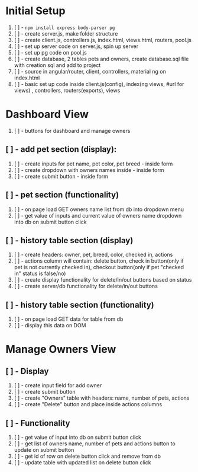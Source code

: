 # Initial Setup
1. [ ] - `npm install express body-parser pg`
2. [ ] - create server.js, make folder structure
3. [ ] - create client.js, controllers.js, index.html, views.html, routers, pool.js
4. [ ] - set up server code on server.js, spin up server
5. [ ] - set up pg code on pool.js
6. [ ] - create database, 2 tables pets and owners, create database.sql file with creation sql and add to project
7. [ ] - source in angular/router, client, controllers, material ng on index.html
8. [ ] - basic set up code inside client.js(config), index(ng views, #url for views) , controllers, routers(exports), views

# Dashboard View
1. [ ] - buttons for dashboard and manage owners
## [ ] - add pet section (display):
 1. [ ] - create inputs for pet name, pet color, pet breed - inside form
 2. [ ] - create dropdown with owners names inside - inside form
 3. [ ] - create submit button - inside form

## [ ] - pet section (functionality)
1. [ ] - on page load GET owners name list from db into dropdown menu
2. [ ] - get value of inputs and current value of owners name dropdown into db on submit button click

## [ ] - history table section (display)
1. [ ] - create headers: owner, pet, breed, color, checked in, actions
2. [ ] - actions column will contain: 
    delete button, 
    check in button(only if pet is not currently checked in), 
    checkout button(only if pet "checked in" status is false/no)
3. [ ] - create display functionality for delete/in/out buttons based on status
4. [ ] - create server/db functionality for delete/in/out buttons

## [ ] - history table section (functionality)
1. [ ] - on page load GET data for table from db
2. [ ] - display this data on DOM


# Manage Owners View
## [ ] - Display
1. [ ] - create input field for add owner
2. [ ] - create submit button
3. [ ] - create "Owners" table with headers: name, number of pets, actions
4. [ ] - create "Delete" button and place inside actions columns

## [ ] - Functionality
1. [ ] - get value of input into db on submit button click
2. [ ] - get list of owners name, number of pets and actions button to update on submit button
3. [ ] - get id of row on delete button click and remove from db
4. [ ] - update table with updated list on delete button click
